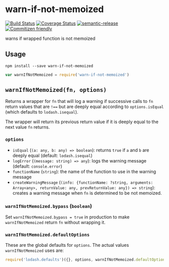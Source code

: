 # warn-if-not-memoized

[![Build Status](https://travis-ci.org/jcoreio/warn-if-not-memoized.svg?branch=master)](https://travis-ci.org/jcoreio/warn-if-not-memoized)
[![Coverage Status](https://coveralls.io/repos/github/jcoreio/warn-if-not-memoized/badge.svg?branch=master)](https://coveralls.io/github/jcoreio/warn-if-not-memoized?branch=master)
[![semantic-release](https://img.shields.io/badge/%20%20%F0%9F%93%A6%F0%9F%9A%80-semantic--release-e10079.svg)](https://github.com/semantic-release/semantic-release)
[![Commitizen friendly](https://img.shields.io/badge/commitizen-friendly-brightgreen.svg)](http://commitizen.github.io/cz-cli/)

warns if wrapped function is not memoized

## Usage

```
npm install --save warn-if-not-memoized
```
```js
var warnIfNotMemoized = require('warn-if-not-memoized')
```

## `warnIfNotMemoized(fn, options)`

Returns a wrapper for `fn` that will log a warning if successive calls to `fn` return values that are `!==` but are
deeply equal according to `options.isEqual` (which defaults to `lodash.isequal`).

The wrapper will return its previous return value if it is deeply equal to the next value `fn` returns.

### `options`
* `isEqual` (`(a: any, b: any) => boolean`): returns `true` if `a` and `b` are deeply equal (default: `lodash.isequal`)
* `logError` (`(message: string) => any`): logs the warning message (default: `console.error`)
* `functionName` (`string`): the name of the function to use in the warning message
* `createWarningMessage` (`(info: {functionName: ?string, arguments: Array<any>, returnValue: any, prevReturnValue: any}) => string`):
  creates a warning message when `fn` is determined to be not memoized.

### `warnIfNotMemoized.bypass` (`boolean`)

Set `warnIfNotMemoized.bypass = true` in production to make `warnIfNotMemoized` return `fn` without wrapping it.

### `warnIfNotMemoized.defaultOptions`

These are the global defaults for `options`.  The actual values `warnIfNotMemoized` uses are:
```js
require('lodash.defaults')({}, options, warnIfNotMemoized.defaultOptions)
```

